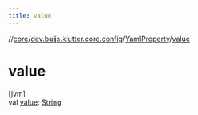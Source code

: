 ```yaml
---
title: value
---
```

//[core](../../../index.html)/[dev.buijs.klutter.core.config](../index.html)/[YamlProperty](index.html)/[value](value.html)



# value



[jvm]\
val [value](value.html): [String](https://kotlinlang.org/api/latest/jvm/stdlib/kotlin/-string/index.html)




